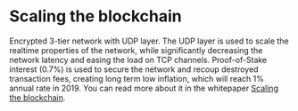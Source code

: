 # Scaling the blockchain

Encrypted 3-tier network with UDP layer. The UDP layer is used to scale the realtime properties of the network, while significantly decreasing the network latency and easing the load on TCP channels. Proof-of-Stake interest \(0.7%\) is used to secure the network and recoup destroyed transaction fees, creating long term low inflation, which will reach 1% annual rate in 2019. You can read more about it in the whitepaper [Scaling the blockchain](https://github.com/openvcash/papers/blob/master/scaling_the_blockchain.pdf).

